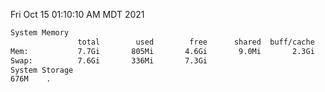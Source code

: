 Fri Oct 15 01:10:10 AM MDT 2021
```bash
System Memory
               total        used        free      shared  buff/cache   available
Mem:           7.7Gi       805Mi       4.6Gi       9.0Mi       2.3Gi       6.6Gi
Swap:          7.6Gi       336Mi       7.3Gi
System Storage
676M	.
```
